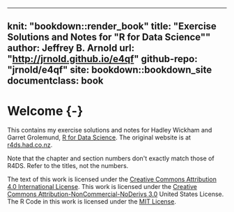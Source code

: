 
---
knit: "bookdown::render_book"
title: "Exercise Solutions and Notes for \"R for Data Science\""
author: Jeffrey B. Arnold
url: "http://jrnold.github.io/e4qf"
github-repo: "jrnold/e4qf"
site: bookdown::bookdown_site
documentclass: book
---

# Welcome {-}

This contains my exercise solutions and notes for Hadley Wickham and Garret Grolemund, [R for Data Science](http://amzn.to/2aHLAQ1). The original website is at [r4ds.had.co.nz](http://r4ds.had.co.nz/).

Note that the chapter and section numbers don't exactly match those of R4DS.
Refer to the titles, not the numbers.

The text of this work is licensed under the [Creative Commons Attribution 4.0 International License](http://creativecommons.org/licenses/by/4.0/).
This work is licensed under the [Creative Commons Attribution-NonCommercial-NoDerivs 3.0](http://creativecommons.org/licenses/by-nc-nd/3.0/us/) United States License.
The R Code in this work is licensed under the [MIT License](https://opensource.org/licenses/MIT).
